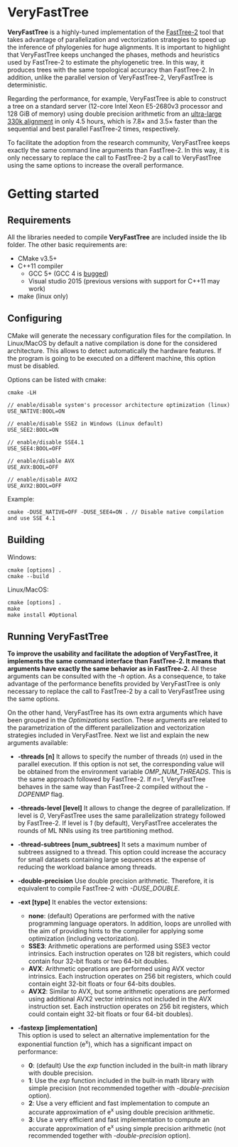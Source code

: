 # VeryFastTree

**VeryFastTree** is a highly-tuned implementation of the [FastTree-2](https://journals.plos.org/plosone/article?id=10.1371/journal.pone.0009490) tool that takes advantage of parallelization and vectorization strategies to speed up the inference of phylogenies for huge alignments. It is important to highlight that VeryFastTree keeps unchanged the phases, methods and heuristics used by FastTree-2 to estimate the phylogenetic tree. In this way, it produces trees with the same topological accuracy than FastTree-2. In addition, unlike the parallel version of VeryFastTree-2, VeryFastTree is deterministic.

Regarding the performance, for example, VeryFastTree is able to construct a tree on a standard server (12-core Intel Xeon E5-2680v3 processor and 128 GiB of memory) using double precision arithmetic from an [ultra-large 330k alignment](http://www.microbesonline.org/fasttree/) in only 4.5 hours, which is 7.8× and 3.5× faster than the sequential and best parallel FastTree-2 times, respectively.

To facilitate the adoption from the research community, VeryFastTree keeps exactly the same command line arguments than FastTree-2. In this way, it is only necessary to replace the call to FastTree-2 by a call to VeryFastTree using the same options to increase the overall performance.

# Getting started #

## Requirements

All the libraries needed to compile **VeryFastTree** are included inside the lib folder. The
other basic requirements are:

* CMake v3.5+
* C++11 compiler
	* GCC 5+ (GCC 4 is [bugged](https://gcc.gnu.org/bugzilla/show_bug.cgi?id=56859))
	* Visual studio 2015 (previous versions with support for C++11 may work)
* make (linux only)

## Configuring

CMake will generate the necessary configuration files for the compilation. In Linux/MacOS by
default a native compilation is done for the considered architecture. This
allows to detect automatically the hardware features. If the
program is going to be executed on a different machine, this option must be disabled.

Options can be listed with cmake:

	cmake -LH

	// enable/disable system's processor architecture optimization (linux)
	USE_NATIVE:BOOL=ON

	// enable/disable SSE2 in Windows (Linux default)
	USE_SEE2:BOOL=ON

	// enable/disable SSE4.1
	USE_SEE4:BOOL=OFF

	// enable/disable AVX
	USE_AVX:BOOL=OFF

	// enable/disable AVX2
	USE_AVX2:BOOL=OFF

Example:

	cmake -DUSE_NATIVE=OFF -DUSE_SEE4=ON . // Disable native compilation and use SSE 4.1

## Building

Windows:

	cmake [options] .
	cmake --build

Linux/MacOS:

	cmake [options] .
	make
	make install #Optional


## Running VeryFastTree ##

**To improve the usability and facilitate the adoption of VeryFastTree, it implements the same command interface than FastTree-2. It means that arguments have exactly the same behavior as in FastTree-2.** All these arguments can be consulted with the *-h* option. As a consequence, to take advantage of the performance benefits provided by VeryFastTree is only necessary to replace the call to FastTree-2 by a call to VeryFastTree using the same options.  

On the other hand, VeryFastTree has its own extra arguments which have been grouped in the  *Optimizations* section. These arguments are related to the parametrization of the different parallelization and vectorization strategies included in VeryFastTree. Next we list and explain the new arguments available:
- **-threads [n]**
It allows to specify the number of threads (*n*) used in the parallel execution. If this option is not set, the corresponding value will be obtained from the environment variable *OMP\_NUM\_THREADS*. This is the same approach followed by FastTree-2. If *n=1*, VeryFastTree behaves in the same way than FastTree-2 compiled without the *-DOPENMP* flag.

- **-threads-level [level]**
It allows to change the degree of parallelization. If level is *0*, VeryFastTree uses the same parallelization strategy followed by FastTree-2. If level is *1* (by default), VeryFastTree accelerates the rounds of ML NNIs using its tree partitioning method.

- **-thread-subtrees [num\_subtrees]**
It sets a maximum number of subtrees assigned to a thread. This option could increase the accuracy for small datasets containing large sequences at the expense of reducing the workload balance among threads.

- **-double-precision**
Use double precision arithmetic. Therefore, it is equivalent to compile FastTree-2 with *-DUSE\_DOUBLE*.

- **-ext [type]**
It enables the vector extensions:
	- **none**: (default) Operations are performed with the native programming language operators. In addition, loops are unrolled with the aim of providing hints to the compiler for applying some optimization (including vectorization).
	- **SSE3**: Arithmetic operations are performed using SSE3 vector intrinsics. Each instruction operates on 128 bit registers, which could contain four 32-bit floats or two 64-bit doubles.
	- **AVX**: Arithmetic operations are performed using AVX vector intrinsics. Each instruction operates on 256 bit registers, which could contain eight 32-bit floats or four 64-bits doubles.
	- **AVX2**: Similar to AVX, but some arithmetic operations are performed using  additional AVX2 vector intrinsics not included in the AVX instruction set. Each instruction operates on 256 bit registers, which could contain eight 32-bit floats or four 64-bit doubles).

- **-fastexp [implementation]**  
This option is used to select an alternative implementation for the exponential function (e<sup>x</sup>), which has a significant impact on performance:
	- **0**: (default) Use the *exp* function included in the built-in math library with double precision.
	- **1**: Use the *exp* function included in the built-in math library with simple precision (not recommended together with *-double-precision* option).
	- **2**: Use a very efficient and fast implementation to compute an accurate approximation of e<sup>x</sup> using double precision arithmetic.
	- **3**: Use a very efficient and fast implementation to compute an accurate approximation of e<sup>x</sup> using simple precision arithmetic (not recommended together with *-double-precision* option).
